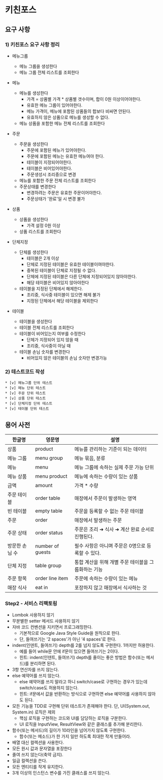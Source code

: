 # 키친포스

## 요구 사항

### 1) 키친포스 요구 사항 정리

* 메뉴그룹
    * 메뉴 그룹을 생성한다
    * 메뉴 그룹 전체 리스트를 조회한다

* 메뉴
    - 메뉴를 생성한다
        - 가격 = 상품별 가격 * 상품별 갯수이며, 합이 0원 이상이어야한다.
        - 유효한 메뉴 그룹이 있어야한다.
        - 메뉴 가격이, 메뉴에 포함된 상품들의 합보다 비싸면 안된다.
        - 유효하지 않은 상품으로 메뉴를 생성할 수 없다.
    - 메뉴 상품을 포함한 메뉴 전체 리스트를 조회한다
    
* 주문
    - 주문을 생성한다
        - 주문에 포함된 메뉴가 있어야한다.
        - 주문에 포함된 메뉴는 유효한 메뉴여야 한다.
        - 테이블이 지정되어야한다.
        - 테이블은 비어있어야한다.
        - 주문생성시 조리중으로 변경
    - 메뉴를 포함한 주문 전체 리스트를 조회한다
    - 주문상태를 변경한다
        - 변경하려는 주문은 유효한 주문이어야한다.
        - 주문상태가 '완료'일 시 변경 불가

* 상품
    - 상품을 생성한다
        - 가격 설정 0원 이상
    - 상품 리스트를 조회한다

* 단체지정
    - 단체를 생성한다
        - 테이블은 2개 이상
        - 단체로 지정된 테이블은 유효한 테이블이여야한다.
        - 중복된 테이블이 단체로 지정될 수 없다.
        - 단체에 지정된 테이블은 다른 단체에 지정되어있지 않아야한다.
        - 해당 테이블은 비어있지 않아야한다
    - 테이블을 지정된 단체에서 해제한다.
        - 조리중, 식사중 테이블이 있으면 해제 불가
        - 지정된 단체에서 해당 테이블을 제외한다

* 테이블
    - 테이블을 생성한다
    - 테이블 전체 리스트를 조회한다
    - 테이블이 비어있는지 여부를 수정한다
        - 단체가 지정되어 있지 않을 때
        - 조리중, 식사중이 아닐 때
    - 테이블 손님 숫자를 변경한다
        - 비어있지 않은 테이블의 손님 숫자만 변경가능

### 2) 테스트코드 작성
    * [v] 메뉴그룹 단위 테스트
    * [v] 메뉴 단위 테스트
    * [v] 주문 단위 테스트
    * [v] 상품 단위 테스트
    * [v] 단체지정 단위 테스트
    * [v] 테이블 단위 테스트

## 용어 사전

| 한글명 | 영문명 | 설명 |
| --- | --- | --- |
| 상품 | product | 메뉴를 관리하는 기준이 되는 데이터 |
| 메뉴 그룹 | menu group | 메뉴 묶음, 분류 |
| 메뉴 | menu | 메뉴 그룹에 속하는 실제 주문 가능 단위 |
| 메뉴 상품 | menu product | 메뉴에 속하는 수량이 있는 상품 |
| 금액 | amount | 가격 * 수량 |
| 주문 테이블 | order table | 매장에서 주문이 발생하는 영역 |
| 빈 테이블 | empty table | 주문을 등록할 수 없는 주문 테이블 |
| 주문 | order | 매장에서 발생하는 주문 |
| 주문 상태 | order status | 주문은 조리 ➜ 식사 ➜ 계산 완료 순서로 진행된다. |
| 방문한 손님 수 | number of guests | 필수 사항은 아니며 주문은 0명으로 등록할 수 있다. |
| 단체 지정 | table group | 통합 계산을 위해 개별 주문 테이블을 그룹화하는 기능 |
| 주문 항목 | order line item | 주문에 속하는 수량이 있는 메뉴 |
| 매장 식사 | eat in | 포장하지 않고 매장에서 식사하는 것 |


### Step2 - 서비스 리팩토링

- Lombok 사용하지 않기
- 무분별한 setter 메서드 사용하지 않기
- 자바 코드 컨벤션을 지키면서 프로그래밍한다.
    - 기본적으로 Google Java Style Guide을 원칙으로 한다.
    - 단, 들여쓰기는 '2 spaces'가 아닌 '4 spaces'로 한다.
- indent(인덴트, 들여쓰기) depth를 2를 넘지 않도록 구현한다. 1까지만 허용한다.
    - 예를 들어 while문 안에 if문이 있으면 들여쓰기는 2이다.
    - 힌트: indent(인덴트, 들여쓰기) depth를 줄이는 좋은 방법은 함수(또는 메서드)를 분리하면 된다.
- 3항 연산자를 쓰지 않는다.
- else 예약어를 쓰지 않는다.
    - else 예약어를 쓰지 말라고 하니 switch/case로 구현하는 경우가 있는데 switch/case도 허용하지 않는다.
    - 힌트: if문에서 값을 반환하는 방식으로 구현하면 else 예약어를 사용하지 않아도 된다.
- 모든 기능을 TDD로 구현해 단위 테스트가 존재해야 한다. 단, UI(System.out, System.in) 로직은 제외
    - 핵심 로직을 구현하는 코드와 UI를 담당하는 로직을 구분한다.
    - UI 로직을 InputView, ResultView와 같은 클래스를 추가해 분리한다.
- 함수(또는 메서드)의 길이가 10라인을 넘어가지 않도록 구현한다.
    - 함수(또는 메소드)가 한 가지 일만 하도록 최대한 작게 만들어라.
- 배열 대신 컬렉션을 사용한다.
- 모든 원시 값과 문자열을 포장한다
- 줄여 쓰지 않는다(축약 금지).
- 일급 컬렉션을 쓴다.
- 모든 엔티티를 작게 유지한다.
- 3개 이상의 인스턴스 변수를 가진 클래스를 쓰지 않는다.
